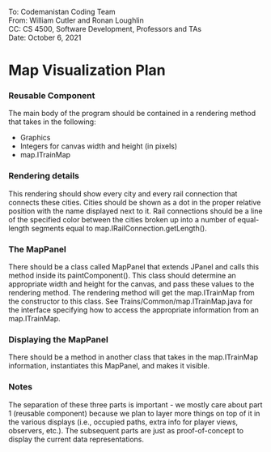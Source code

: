To: Codemanistan Coding Team  
From: William Cutler and Ronan Loughlin  
CC: CS 4500, Software Development, Professors and TAs  
Date: October 6, 2021  

# Map Visualization Plan

### Reusable Component
The main body of the program should be contained in a rendering method that takes in the following:
 - Graphics
 - Integers for canvas width and height (in pixels)
 - map.ITrainMap
 
 ### Rendering details
 This rendering should show every city and every rail connection that connects these cities. Cities should be shown as a dot in the proper relative position with the name displayed next to it. Rail connections should be a line of the specified color between the cities broken up into a number of equal-length segments equal to map.IRailConnection.getLength().

### The MapPanel
There should be a class called MapPanel that extends JPanel and calls this method inside its paintComponent(). This class should determine an appropriate width and height for the canvas, and pass these values to the rendering method. The rendering method will get the map.ITrainMap from the constructor to this class. See Trains/Common/map.ITrainMap.java for the interface specifying how to access the appropriate information from an map.ITrainMap.

### Displaying the MapPanel
There should be a method in another class that takes in the map.ITrainMap information, instantiates this MapPanel, and makes it visible.

### Notes
The separation of these three parts is important - we mostly care about part 1 (reusable component) because we plan to layer more things on top of it in the various displays (i.e., occupied paths, extra info for player views, observers, etc.). The subsequent parts are just as proof-of-concept to display the current data representations.
